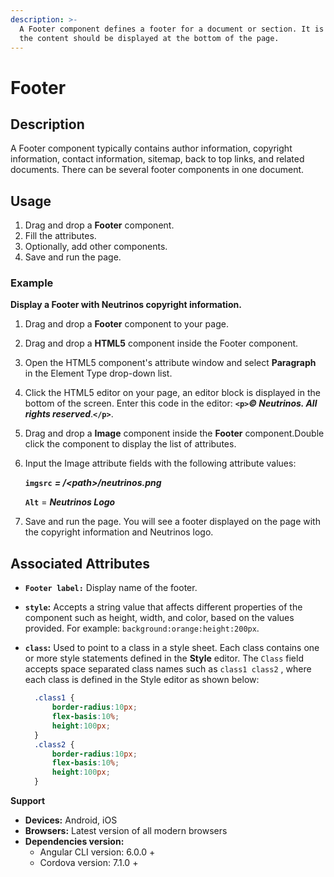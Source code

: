 ```yaml
---
description: >-
  A Footer component defines a footer for a document or section. It is used when
  the content should be displayed at the bottom of the page.
---
```


# Footer

## Description

A Footer component typically contains author information, copyright information, contact information, sitemap, back to top links, and related documents. There can be several footer components in one document.

## Usage

1. Drag and drop a **Footer** component.
2. Fill the attributes. 
3. Optionally, add other components.
4. Save and run the page.

### Example

**Display a Footer with Neutrinos copyright information.**

1. Drag and drop a **Footer** component to your page.
2. Drag and drop a **HTML5** component inside the Footer component.
3. Open the HTML5 component's attribute window and select **Paragraph** in the Element Type drop-down list. 
4. Click the HTML5 editor on your page, an editor block is displayed in the bottom of the screen. Enter this code in the editor: **`<p>`**_**© Neutrinos. All rights reserved**_.**`</p>`**. 
5. Drag and drop a **Image** component inside the **Footer** component.Double click the component to display the list of attributes.
6. Input the Image attribute fields with the following attribute values:  

    **`imgsrc`** _**= /&lt;path&gt;/neutrinos.png**_  

    **`Alt`**  = _**Neutrinos Logo**_

7. Save and run the page. You will see a footer displayed on the page with the copyright information and Neutrinos logo.

## **Associated Attributes**

* **`Footer label:`** Display name of the footer.
* **`style`:** Accepts a string value that affects different properties of the component such as height, width, and color, based on the values provided. For example: `background:orange:height:200px`.
* **`class`:** Used to point to a class in a style sheet.  Each class contains one or more style statements defined in the **Style** editor. The `Class` field accepts space separated class names such as `class1 class2` , where each class is defined in the Style editor as shown below:

  ```css
    .class1 {
        border-radius:10px;
        flex-basis:10%;
        height:100px;
    }
    .class2 {
        border-radius:10px;
        flex-basis:10%;
        height:100px;
    }
  ```

**Support**

* **Devices:** Android, iOS
* **Browsers:**  Latest version of all modern browsers
* **Dependencies version:** 
  * Angular CLI version: 6.0.0 + 
  * Cordova version: 7.1.0 + 

